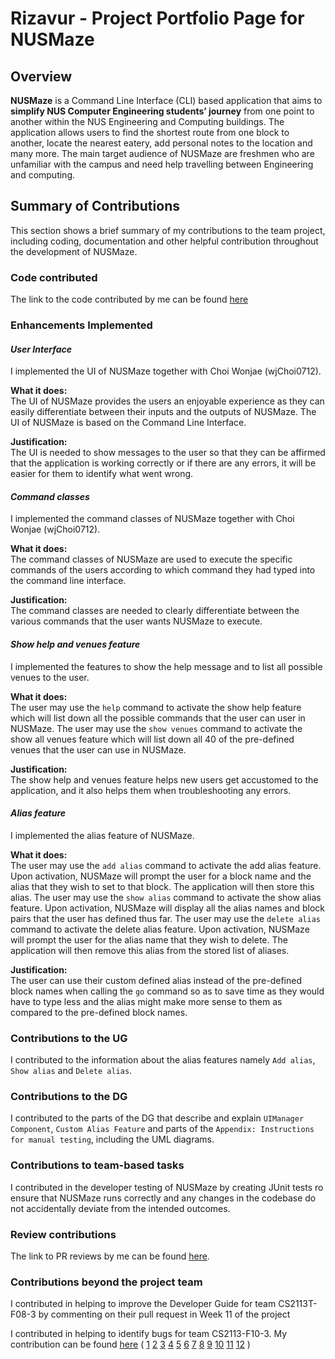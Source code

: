 # Rizavur - Project Portfolio Page for NUSMaze

## Overview
**NUSMaze** is a Command Line Interface (CLI) based application that aims to **simplify NUS Computer Engineering students’ journey** from one point to another within the NUS Engineering and Computing buildings.
The application allows users to find the shortest route from one block to another, locate the nearest eatery, add personal notes to the location and many more.
The main target audience of NUSMaze are freshmen who are unfamiliar with the campus and need help travelling between Engineering and computing.

## Summary of Contributions
This section shows a brief summary of my contributions to the team project, including coding, documentation and other helpful contribution throughout the development of NUSMaze.

### Code contributed
The link to the code contributed by me can be found
[here](https://nus-cs2113-ay2021s2.github.io/tp-dashboard/?search=09&sort=groupTitle&sortWithin=title&since=2021-03-05&timeframe=commit&mergegroup=&groupSelect=groupByRepos&breakdown=false&tabOpen=true&tabType=zoom&zFR=false&until=2021-04-06&zA=Rizavur&zR=AY2021S2-CS2113T-T09-2%2Ftp%5Bmaster%5D&zACS=130.1818181818182&zS=2021-03-05&zFS=09&zU=2021-04-06&zMG=undefined&zFTF=commit&zFGS=groupByRepos)

### Enhancements Implemented
#### *User Interface*
I implemented the UI of NUSMaze together with Choi Wonjae (wjChoi0712).<br>

**What it does:** <br>
The UI of NUSMaze provides the users an enjoyable experience as they can easily differentiate between their inputs and the outputs of NUSMaze. The UI of NUSMaze is based on the Command Line Interface.

**Justification:** <br>
The UI is needed to show messages to the user so that they can be affirmed that the application is working correctly or if there are any errors, it will be easier for them to identify what went wrong.
<br>

#### *Command classes*
I implemented the command classes of NUSMaze together with Choi Wonjae (wjChoi0712).<br>

**What it does:** <br>
The command classes of NUSMaze are used to execute the specific commands of the users according to which command they had typed into the command line interface.

**Justification:** <br>
The command classes are needed to clearly differentiate between the various commands that the user wants NUSMaze to execute.
<br>

#### *Show help and venues feature*
I implemented the features to show the help message and to list all possible venues to the user.<br>

**What it does:** <br>
The user may use the `help` command to activate the show help feature which will list down all the possible commands that the user can user in NUSMaze.
The user may use the `show venues` command to activate the show all venues feature which will list down all 40 of the pre-defined venues that the user can use in NUSMaze.

**Justification:** <br>
The show help and venues feature helps new users get accustomed to the application, and it also helps them when troubleshooting any errors.
<br>

#### *Alias feature*
I implemented the alias feature of NUSMaze.<br>

**What it does:** <br>
The user may use the `add alias` command to activate the add alias feature. Upon activation, NUSMaze will prompt the user for a block name and the alias that they wish to set to that block. The application will then store this alias.
The user may use the `show alias` command to activate the show alias feature. Upon activation, NUSMaze will display all the alias names and block pairs that the user has defined thus far.
The user may use the `delete alias` command to activate the delete alias feature. Upon activation, NUSMaze will prompt the user for the alias name that they wish to delete. The application will then remove this alias from the stored list of aliases.

**Justification:** <br>
The user can use their custom defined alias instead of the pre-defined block names when calling the `go` command so as to save time as they would have to type less and the alias might make more sense to them as compared to the pre-defined block names.
<br>

### Contributions to the UG
I contributed to the information about the alias features namely `Add alias`, `Show alias` and `Delete alias`.

### Contributions to the DG
I contributed to the parts of the DG that describe and explain `UIManager Component`, `Custom Alias Feature` and parts of the `Appendix: Instructions for manual testing`, including the UML diagrams.

### Contributions to team-based tasks
I contributed in the developer testing of NUSMaze by creating JUnit tests ro ensure that NUSMaze runs correctly and any changes in the codebase do not accidentally deviate from the intended outcomes. <br>

### Review contributions
The link to PR reviews by me can be found [here](https://github.com/AY2021S2-CS2113T-T09-2/tp/pulls?q=is%3Apr+is%3Aclosed+author%3ARizavur).

### Contributions beyond the project team

I contributed in helping to improve the Developer Guide for team CS2113T-F08-3 by commenting on their pull request in Week 11 of the project <br>

I contributed in helping to identify bugs for team CS2113-F10-3. My contribution can be found [here](https://github.com/AY2021S2-CS2113-F10-3/tp/issues) (
[1](https://github.com/AY2021S2-CS2113-F10-3/tp/issues/63)
[2](https://github.com/AY2021S2-CS2113-F10-3/tp/issues/64)
[3](https://github.com/AY2021S2-CS2113-F10-3/tp/issues/65)
[4](https://github.com/AY2021S2-CS2113-F10-3/tp/issues/66)
[5](https://github.com/AY2021S2-CS2113-F10-3/tp/issues/67)
[6](https://github.com/AY2021S2-CS2113-F10-3/tp/issues/68)
[7](https://github.com/AY2021S2-CS2113-F10-3/tp/issues/69)
[8](https://github.com/AY2021S2-CS2113-F10-3/tp/issues/70)
[9](https://github.com/AY2021S2-CS2113-F10-3/tp/issues/71)
[10](https://github.com/AY2021S2-CS2113-F10-3/tp/issues/72)
[11](https://github.com/AY2021S2-CS2113-F10-3/tp/issues/73)
[12](https://github.com/AY2021S2-CS2113-F10-3/tp/issues/74)
) <br>
